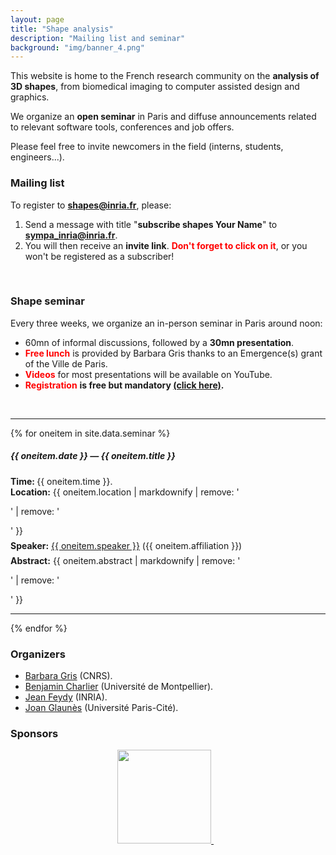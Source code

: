 ```yaml
---
layout: page
title: "Shape analysis"
description: "Mailing list and seminar"
background: "img/banner_4.png"
---
```



This website is home to the French research community on the **analysis of 3D shapes**, from biomedical imaging to computer assisted design and graphics.

We organize an **open seminar** in Paris and diffuse announcements related to relevant software tools, conferences and job offers.

Please feel free to invite newcomers in the field (interns, students, engineers...).

### Mailing list


To register to **shapes@inria.fr**, please:

1. Send a message with title "**subscribe shapes Your Name**" to **[sympa_inria@inria.fr](mailto:sympa_inria@inria.fr)**.
2. You will then receive an **invite link**. <span style="color:red">**Don't forget to click on it**</span>, or you won't be registered as a subscriber!

<br/>

### Shape seminar

Every three weeks, we organize an in-person seminar in Paris around noon:

  - 60mn of informal discussions, followed by a **30mn presentation**.
  - <span style="color:red">**Free lunch**</span> is provided by Barbara Gris thanks to an Emergence(s) grant of the Ville de Paris.
  - <span style="color:red">**Videos**</span> for most presentations will be available on YouTube.
  - <span style="color:red">**Registration**</span> **is free but mandatory [(click here)](https://forms.gle/vCJExSJDWaQiDitY7).**

<br/>

<hr>
{% for oneitem in site.data.seminar %}
   <h5>{{ oneitem.date }} &#8212; {{ oneitem.title }}</h5>
  <p>
  <b>Time: </b> {{ oneitem.time }}. <br/>
  <b>Location:</b> {{ oneitem.location | markdownify | remove: '<p>' | remove: '</p>' }}
  <div style="margin-bottom:0.5em;"></div> 
  <b>Speaker:</b> <a href="{{ oneitem.url }}">{{ oneitem.speaker }}</a>  ({{ oneitem.affiliation }}) 
  <div style="margin-bottom:0.5em;"></div> 
  <b>Abstract:</b> {{ oneitem.abstract | markdownify | remove: '<p>' | remove: '</p>'  }}
  </p>
  <hr>
{% endfor %}

<br/>

### Organizers

- [Barbara Gris](http://gris.perso.math.cnrs.fr/) (CNRS).
- [Benjamin Charlier](https://imag.umontpellier.fr/~charlier/index.php?page=index) (Université de Montpellier).
- [Jean Feydy](https://www.jeanfeydy.com/) (INRIA).
- [Joan Glaunès](https://helios2.mi.parisdescartes.fr/~glaunes/) (Université Paris-Cité).


### Sponsors

<p align="center">

<a href="https://www.sciencesmaths-paris.fr/">
<img width="150" src="../img/logo-fsmp.png"/>
</a>&nbsp;&nbsp;

</p>
